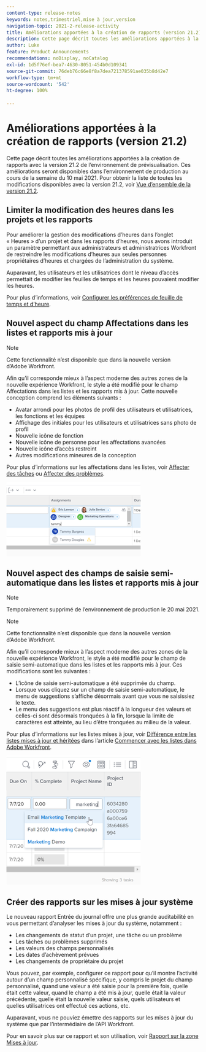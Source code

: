```yaml
---
content-type: release-notes
keywords: notes,trimestriel,mise à jour,version
navigation-topic: 2021-2-release-activity
title: Améliorations apportées à la création de rapports (version 21.2)
description: Cette page décrit toutes les améliorations apportées à la création de rapports avec la version 21.2 de l’environnement de prévisualisation. Ces améliorations seront disponibles dans l’environnement de production au cours de la semaine du 10 mai 2021. Pour obtenir la liste de toutes les modifications disponibles avec la version 21.2, voir Vue d’ensemble de la version 21.2.
author: Luke
feature: Product Announcements
recommendations: noDisplay, noCatalog
exl-id: 1d5f76ef-bea7-4630-8051-454b0d109341
source-git-commit: 76deb76c66e8f8a7dea721378591ae035b8d42e7
workflow-type: tm+mt
source-wordcount: '542'
ht-degree: 100%

---
```


# Améliorations apportées à la création de rapports (version 21.2)

Cette page décrit toutes les améliorations apportées à la création de rapports avec la version 21.2 de l’environnement de prévisualisation. Ces améliorations seront disponibles dans l’environnement de production au cours de la semaine du 10 mai 2021. Pour obtenir la liste de toutes les modifications disponibles avec la version 21.2, voir [Vue d’ensemble de la version 21.2](../../../product-announcements/product-releases/21.2-release-activity/21-2-release-overview.md).

## Limiter la modification des heures dans les projets et les rapports

Pour améliorer la gestion des modifications d’heures dans l’onglet « Heures » d’un projet et dans les rapports d’heures, nous avons introduit un paramètre permettant aux administrateurs et administratrices Workfront de restreindre les modifications d’heures aux seules personnes propriétaires d’heures et chargées de l’administration du système.

Auparavant, les utilisateurs et les utilisatrices dont le niveau d’accès permettait de modifier les feuilles de temps et les heures pouvaient modifier les heures.

Pour plus d’informations, voir [Configurer les préférences de feuille de temps et d’heure](../../../administration-and-setup/set-up-workfront/configure-timesheets-schedules/timesheet-and-hour-preferences.md).

## Nouvel aspect du champ Affectations dans les listes et rapports mis à jour

>[!NOTE]
>
>Cette fonctionnalité n’est disponible que dans la nouvelle version d’Adobe Workfront.

Afin qu’il corresponde mieux à l’aspect moderne des autres zones de la nouvelle expérience Workfront, le style a été modifié pour le champ Affectations dans les listes et les rapports mis à jour. Cette nouvelle conception comprend les éléments suivants :

* Avatar arrondi pour les photos de profil des utilisateurs et utilisatrices, les fonctions et les équipes
* Affichage des initiales pour les utilisateurs et utilisatrices sans photo de profil
* Nouvelle icône de fonction
* Nouvelle icône de personne pour les affectations avancées
* Nouvelle icône d’accès restreint
* Autres modifications mineures de la conception

Pour plus d’informations sur les affectations dans les listes, voir [Affecter des tâches](../../../manage-work/tasks/assign-tasks/assign-tasks.md) ou [Affecter des problèmes](../../../manage-work/issues/manage-issues/assign-issues.md).

![](assets/assignments-updates-350x193.png)

## Nouvel aspect des champs de saisie semi-automatique dans les listes et rapports mis à jour

>[!NOTE]
>
>Temporairement supprimé de l’environnement de production le 20 mai 2021.

>[!NOTE]
>
>Cette fonctionnalité n’est disponible que dans la nouvelle version d’Adobe Workfront.

Afin qu’il corresponde mieux à l’aspect moderne des autres zones de la nouvelle expérience Workfront, le style a été modifié pour le champ de saisie semi-automatique dans les listes et les rapports mis à jour. Ces modifications sont les suivantes :

* L’icône de saisie semi-automatique a été supprimée du champ.
* Lorsque vous cliquez sur un champ de saisie semi-automatique, le menu de suggestions s’affiche désormais avant que vous ne saisissiez le texte.
* Le menu des suggestions est plus réactif à la longueur des valeurs et celles-ci sont désormais tronquées à la fin, lorsque la limite de caractères est atteinte, au lieu d’être tronquées au milieu de la valeur.

Pour plus d’informations sur les listes mises à jour, voir [Différence entre les listes mises à jour et héritées](../../../workfront-basics/navigate-workfront/use-lists/view-items-in-a-list.md#updated) dans l’article [Commencer avec les listes dans Adobe Workfront](../../../workfront-basics/navigate-workfront/use-lists/view-items-in-a-list.md).

![](assets/typeahead-updates-350x336.png)

## Créer des rapports sur les mises à jour système

Le nouveau rapport Entrée du journal offre une plus grande auditabilité en vous permettant d’analyser les mises à jour du système, notamment :

* Les changements de statut d’un projet, une tâche ou un problème
* Les tâches ou problèmes supprimés
* Les valeurs des champs personnalisés
* Les dates d’achèvement prévues
* Les changements de propriétaire du projet

Vous pouvez, par exemple, configurer ce rapport pour qu’il montre l’activité autour d’un champ personnalisé spécifique, y compris le projet du champ personnalisé, quand une valeur a été saisie pour la première fois, quelle était cette valeur, quand le champ a été mis à jour, quelle était la valeur précédente, quelle était la nouvelle valeur saisie, quels utilisateurs et quelles utilisatrices ont effectué ces actions, etc.

Auparavant, vous ne pouviez émettre des rapports sur les mises à jour du système que par l’intermédiaire de l’API Workfront.

Pour en savoir plus sur ce rapport et son utilisation, voir [Rapport sur la zone Mises à jour](../../../reports-and-dashboards/reports/creating-and-managing-reports/create-journal-entry-report.md).

